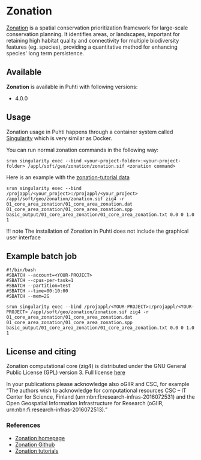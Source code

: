 # Zonation

[Zonation](https://www.syke.fi/zonation) is a spatial conservation prioritization framework for large-scale conservation planning. It identifies areas, or landscapes, important for retaining high habitat quality and connectivity for multiple biodiversity features (eg. species), providing a quantitative method for enhancing species' long term persistence.

## Available

__Zonation__ is available in Puhti with following versions:

* 4.0.0

## Usage

Zonation usage in Puhti happens through a container system called [Singularity](https://sylabs.io/docs/) which is very similar as Docker. 

You can run normal zonation commands in the following way:

```
srun singularity exec --bind <your-project-folder>:<your-project-folder> /appl/soft/geo/zonation/zonation.sif <zonation command>
```

Here is an example with the [zonation-tutorial data](https://github.com/cbig/zonation-tutorial)

```
srun singularity exec --bind /projappl/<your_project>:/projappl/<your_project> /appl/soft/geo/zonation/zonation.sif zig4 -r 01_core_area_zonation/01_core_area_zonation.dat 01_core_area_zonation/01_core_area_zonation.spp basic_output/01_core_area_zonation/01_core_area_zonation.txt 0.0 0 1.0 1
```

!!! note
    The installation of Zonation in Puhti does not include the graphical user interface

## Example batch job

```
#!/bin/bash
#SBATCH --account=<YOUR-PROJECT>
#SBATCH --cpus-per-task=1
#SBATCH --partition=test
#SBATCH --time=00:10:00
#SBATCH --mem=2G

srun singularity exec --bind /projappl/<YOUR-PROJECT>:/projappl/<YOUR-PROJECT> /appl/soft/geo/zonation/zonation.sif zig4 -r 01_core_area_zonation/01_core_area_zonation.dat 01_core_area_zonation/01_core_area_zonation.spp basic_output/01_core_area_zonation/01_core_area_zonation.txt 0.0 0 1.0 1
```

## License and citing

Zonation computational core (zig4) is distributed under the GNU General Public License (GPL) version 3. Full license [here](https://github.com/cbig/zonation-core/blob/master/LICENSE)

In your publications please acknowledge also oGIIR and CSC, for example “The authors wish to acknowledge for computational resources CSC – IT Center for Science, Finland (urn:nbn:fi:research-infras-2016072531) and the Open Geospatial Information Infrastructure for Research (oGIIR, urn:nbn:fi:research-infras-2016072513).”

### References

* [Zonation homepage](https://www.syke.fi/zonation)
* [Zonation Github](https://github.com/cbig/zonation-core)
* [Zonation tutorials](https://github.com/cbig/zonation-tutorial)



